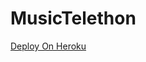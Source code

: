 # MusicTelethon
[Deploy On Heroku](https://dashboard.heroku.com/new?template=https://github.com/yddde/MusicTelethon)
